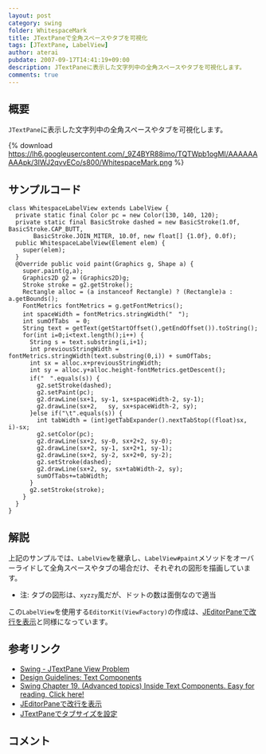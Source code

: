 ```yaml
---
layout: post
category: swing
folder: WhitespaceMark
title: JTextPaneで全角スペースやタブを可視化
tags: [JTextPane, LabelView]
author: aterai
pubdate: 2007-09-17T14:41:19+09:00
description: JTextPaneに表示した文字列中の全角スペースやタブを可視化します。
comments: true
---
```

## 概要
`JTextPane`に表示した文字列中の全角スペースやタブを可視化します。

{% download https://lh6.googleusercontent.com/_9Z4BYR88imo/TQTWpb1ogMI/AAAAAAAAApk/3IWJ2qvvECo/s800/WhitespaceMark.png %}

## サンプルコード
<pre class="prettyprint"><code>class WhitespaceLabelView extends LabelView {
  private static final Color pc = new Color(130, 140, 120);
  private static final BasicStroke dashed = new BasicStroke(1.0f, BasicStroke.CAP_BUTT,
       BasicStroke.JOIN_MITER, 10.0f, new float[] {1.0f}, 0.0f);
  public WhitespaceLabelView(Element elem) {
    super(elem);
  }
  @Override public void paint(Graphics g, Shape a) {
    super.paint(g,a);
    Graphics2D g2 = (Graphics2D)g;
    Stroke stroke = g2.getStroke();
    Rectangle alloc = (a instanceof Rectangle) ? (Rectangle)a : a.getBounds();
    FontMetrics fontMetrics = g.getFontMetrics();
    int spaceWidth = fontMetrics.stringWidth("　");
    int sumOfTabs  = 0;
    String text = getText(getStartOffset(),getEndOffset()).toString();
    for(int i=0;i&lt;text.length();i++) {
      String s = text.substring(i,i+1);
      int previousStringWidth = fontMetrics.stringWidth(text.substring(0,i)) + sumOfTabs;
      int sx = alloc.x+previousStringWidth;
      int sy = alloc.y+alloc.height-fontMetrics.getDescent();
      if("　".equals(s)) {
        g2.setStroke(dashed);
        g2.setPaint(pc);
        g2.drawLine(sx+1, sy-1, sx+spaceWidth-2, sy-1);
        g2.drawLine(sx+2,   sy, sx+spaceWidth-2, sy);
      }else if("\t".equals(s)) {
        int tabWidth = (int)getTabExpander().nextTabStop((float)sx, i)-sx;
        g2.setColor(pc);
        g2.drawLine(sx+2, sy-0, sx+2+2, sy-0);
        g2.drawLine(sx+2, sy-1, sx+2+1, sy-1);
        g2.drawLine(sx+2, sy-2, sx+2+0, sy-2);
        g2.setStroke(dashed);
        g2.drawLine(sx+2, sy, sx+tabWidth-2, sy);
        sumOfTabs+=tabWidth;
      }
      g2.setStroke(stroke);
    }
  }
}
</code></pre>

## 解説
上記のサンプルでは、`LabelView`を継承し、`LabelView#paint`メソッドをオーバーライドして全角スペースやタブの場合だけ、それぞれの図形を描画しています。

- 注: タブの図形は、`xyzzy`風だが、ドットの数は面倒なので適当

<!-- dummy comment line for breaking list -->

この`LabelView`を使用する`EditorKit(ViewFactory)`の作成は、[JEditorPaneで改行を表示](http://terai.xrea.jp/Swing/ParagraphMark.html)と同様になっています。

## 参考リンク
- [Swing - JTextPane View Problem](https://forums.oracle.com/thread/1374478)
- [Design Guidelines: Text Components](http://web.archive.org/web/20120216035951/http://java.sun.com/products/jlf/ed1/dg/higo.htm)
- [Swing Chapter 19. (Advanced topics) Inside Text Components. Easy for reading, Click here!](http://www.javafaq.nu/java-book-30.html)
- [JEditorPaneで改行を表示](http://terai.xrea.jp/Swing/ParagraphMark.html)
- [JTextPaneでタブサイズを設定](http://terai.xrea.jp/Swing/TabSize.html)

<!-- dummy comment line for breaking list -->

## コメント
